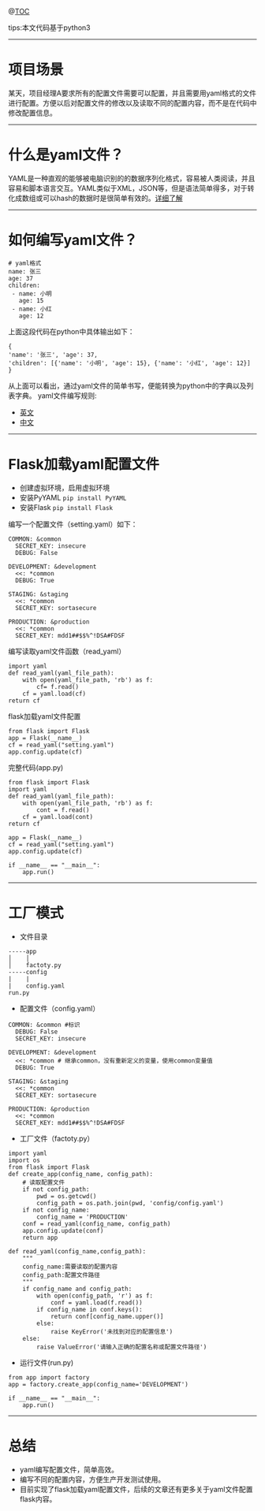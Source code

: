 @[TOC](Flask加载yaml配置文件)

tips:本文代码基于python3
***
# 项目场景
某天，项目经理A要求所有的配置文件需要可以配置，并且需要用yaml格式的文件进行配置。方便以后对配置文件的修改以及读取不同的配置内容，而不是在代码中修改配置信息。
***

# 什么是yaml文件？
  YAML是一种直观的能够被电脑识别的的数据序列化格式，容易被人类阅读，并且容易和脚本语言交互。YAML类似于XML，JSON等，但是语法简单得多，对于转化成数组或可以hash的数据时是很简单有效的。[详细了解](https://en.wikipedia.org/wiki/YAML)
***
# 如何编写yaml文件？
```
# yaml格式
name: 张三
age: 37
children:
 - name: 小明
   age: 15
 - name: 小红
   age: 12
```
上面这段代码在python中具体输出如下：
```
{
'name': '张三', 'age': 37, 
'children': [{'name': '小明', 'age': 15}, {'name': '小红', 'age': 12}]
}
```
从上面可以看出，通过yaml文件的简单书写，便能转换为python中的字典以及列表字典。
yaml文件编写规则:
- [英文](https://yaml.org/)
- [中文](https://blog.csdn.net/vincent_hbl/article/details/75411243)
***
# Flask加载yaml配置文件
- 创建虚拟环境，启用虚拟环境
- 安装PyYAML `pip install PyYAML`
- 安装Flask `pip install Flask`

编写一个配置文件（setting.yaml）如下：
```
COMMON: &common
  SECRET_KEY: insecure
  DEBUG: False
  
DEVELOPMENT: &development
  <<: *common
  DEBUG: True
  
STAGING: &staging
  <<: *common
  SECRET_KEY: sortasecure

PRODUCTION: &production
  <<: *common
  SECRET_KEY: mdd1##$$%^!DSA#FDSF
```

编写读取yaml文件函数（read_yaml）
```
import yaml
def read_yaml(yaml_file_path):
    with open(yaml_file_path, 'rb') as f:
        cf= f.read()
    cf = yaml.load(cf)
return cf
```
flask加载yaml文件配置

```
from flask import Flask
app = Flask(__name__)
cf = read_yaml("setting.yaml")
app.config.update(cf)
```
完整代码(app.py)
```
from flask import Flask
import yaml
def read_yaml(yaml_file_path):
    with open(yaml_file_path, 'rb') as f:
        cont = f.read()
    cf = yaml.load(cont)
return cf

app = Flask(__name__)
cf = read_yaml("setting.yaml")
app.config.update(cf)

if __name__ == "__main__":
    app.run()
```
***
# 工厂模式

- 文件目录
```
-----app
│    │    
│    factoty.py
-----config
|    |
|    config.yaml
run.py
```
- 配置文件（config.yaml）
```
COMMON: &common #标识
  DEBUG: False
  SECRET_KEY: insecure

DEVELOPMENT: &development
  <<: *common # 继承common，没有重新定义的变量，使用common变量值
  DEBUG: True
  
STAGING: &staging
  <<: *common
  SECRET_KEY: sortasecure

PRODUCTION: &production
  <<: *common
  SECRET_KEY: mdd1##$$%^!DSA#FDSF
```
- 工厂文件（factoty.py）
```
import yaml
import os
from flask import Flask
def create_app(config_name, config_path):
    # 读取配置文件
    if not config_path:
        pwd = os.getcwd()
        config_path = os.path.join(pwd, 'config/config.yaml')
    if not config_name:
        config_name = 'PRODUCTION'
    conf = read_yaml(config_name, config_path)
    app.config.update(conf)
    return app
    
def read_yaml(config_name,config_path):
	""" 
	config_name:需要读取的配置内容
	config_path:配置文件路径
	"""
	if config_name and config_path:
        with open(config_path, 'r') as f:
            conf = yaml.load(f.read())
        if config_name in conf.keys():
            return conf[config_name.upper()]
        else:
            raise KeyError('未找到对应的配置信息')
    else:
        raise ValueError('请输入正确的配置名称或配置文件路径')
```
- 运行文件(run.py)
```
from app import factory
app = factory.create_app(config_name='DEVELOPMENT')

if __name__ == "__main__":
    app.run()
```
***
# 总结
-  yaml编写配置文件，简单高效。
-  编写不同的配置内容，方便生产开发测试使用。
-  目前实现了flask加载yaml配置文件，后续的文章还有更多关于yaml文件配置flask内容。